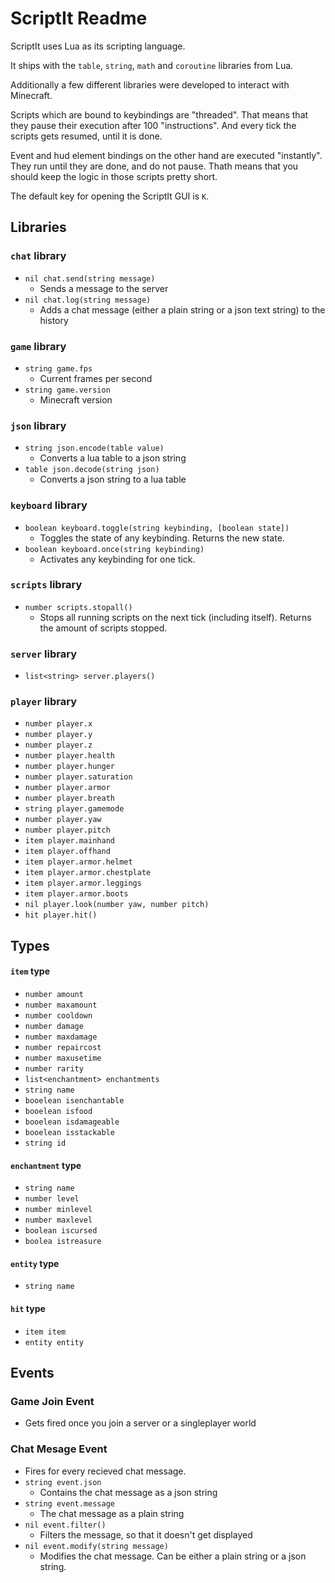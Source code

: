 ScriptIt Readme
===============

ScriptIt uses Lua as its scripting language.

It ships with the `table`, `string`, `math` and `coroutine` libraries from Lua.

Additionally a few different libraries were developed to interact with Minecraft.

Scripts which are bound to keybindings are "threaded". That means that they pause their execution after 100 "instructions". And every tick the scripts gets resumed, until it is done.

Event and hud element bindings on the other hand are executed "instantly". They run until they are done, and do not pause. Thath means that you should keep the logic in those scripts pretty short.

The default key for opening the ScriptIt GUI is `K`.

Libraries
---------

### `chat` library

 - `nil chat.send(string message)`
    - Sends a message to the server
 - `nil chat.log(string message)`
    - Adds a chat message (either a plain string or a json text string) to the history
 
### `game` library
 - `string game.fps`
    - Current frames per second
 - `string game.version`
    - Minecraft version

### `json` library
 - `string json.encode(table value)`
    - Converts a lua table to a json string
 - `table json.decode(string json)`
    - Converts a json string to a lua table

### `keyboard` library
 - `boolean keyboard.toggle(string keybinding, [boolean state])`
    - Toggles the state of any keybinding. Returns the new state.
 - `boolean keyboard.once(string keybinding)`
    - Activates any keybinding for one tick.

### `scripts` library
 - `number scripts.stopall()`
    - Stops all running scripts on the next tick (including itself). Returns the amount of scripts stopped.

### `server` library
 - `list<string> server.players()`

### `player` library
 - `number player.x`
 - `number player.y`
 - `number player.z`
 - `number player.health`
 - `number player.hunger`
 - `number player.saturation`
 - `number player.armor`
 - `number player.breath`
 - `string player.gamemode`
 - `number player.yaw`
 - `number player.pitch`
 - `item player.mainhand`
 - `item player.offhand`
 - `item player.armor.helmet`
 - `item player.armor.chestplate`
 - `item player.armor.leggings`
 - `item player.armor.boots`
 - `nil player.look(number yaw, number pitch)`
 - `hit player.hit()`


Types
-----

#### `item` type
 - `number amount`
 - `number maxamount`
 - `number cooldown`
 - `number damage`
 - `number maxdamage`
 - `number repaircost`
 - `number maxusetime`
 - `number rarity`
 - `list<enchantment> enchantments`
 - `string name`
 - `booelean isenchantable`
 - `booelean isfood`
 - `booelean isdamageable`
 - `booelean isstackable`
 - `string id`
 
 #### `enchantment` type
 - `string name`
 - `number level`
 - `number minlevel`
 - `number maxlevel`
 - `boolean iscursed`
 - `boolea istreasure`

#### `entity` type
 - 	`string name`

#### `hit` type
 - `item item`
 - `entity entity`

Events
------

### Game Join Event
 - Gets fired once you join a server or a singleplayer world

### Chat Mesage Event
 - Fires for every recieved chat message.
 - `string event.json`
    - Contains the chat message as a json string
 - `string event.message`
    - The chat message as a plain string
 - `nil event.filter()`
    - Filters the message, so that it doesn't get displayed
 - `nil event.modify(string message)`
    - Modifies the chat message. Can be either a plain string or a json string.